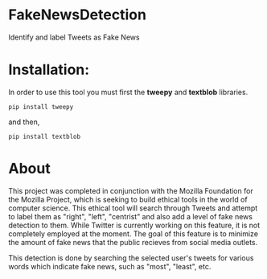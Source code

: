 # FakeNewsDetection
Identify and label Tweets as Fake News

# Installation:
In order to use this tool you must first the __tweepy__ and __textblob__ libraries.
```shell
pip install tweepy
```
and then,

```shell
pip install textblob
```

# About
This project was completed in conjunction with the Mozilla Foundation for the Mozilla Project, which is seeking to build ethical tools in the world of computer science. This ethical tool will search through Tweets and attempt to label them as "right", "left", "centrist" and also add a level of fake news detection to them. While Twitter is currently working on this feature, it is not completely employed at the moment. The goal of this feature is to minimize the amount of fake news that the public recieves from social media outlets.

This detection is done by searching the selected user's tweets for various words which indicate fake news, such as "most", "least", etc.
